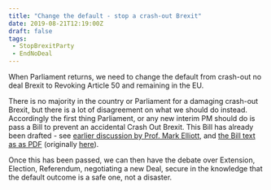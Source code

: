 ```yaml
---
title: "Change the default - stop a crash-out Brexit"
date: 2019-08-21T12:19:00Z
draft: false
tags: 
 - StopBrexitParty
 - EndNoDeal
---
```

<p>When Parliament returns, we need to change the default from crash-out no deal Brexit to Revoking Article 50 and remaining in the EU.
<p>There is no majority in the country or Parliament for a damaging crash-out Brexit, but there is a lot of disagreement on what we should do instead. Accordingly the first thing Parliament, or any new interim PM should do is pass a Bill to prevent an accidental Crash Out Brexit. This Bill has already been drafted - see <a href="https://publiclawforeveryone.com/2019/03/25/revoking-article-50-legislating-to-take-a-no-deal-brexit-off-the-table/">earlier discussion by Prof. Mark Elliott</a>, and <a href="/stop-no-deal.pdf">the Bill text as as PDF</a> (originally <a href="https://publiclawforeveryone.files.wordpress.com/2019/03/bill-to-prevent-no-deal-brexit-aidan-oneill-qc.pdf">here</a>).
<p>Once this has been passed, we can then have the debate over Extension, Election, Referendum, negotiating a new Deal, secure in the knowledge that the default outcome is a safe one, not a disaster.
